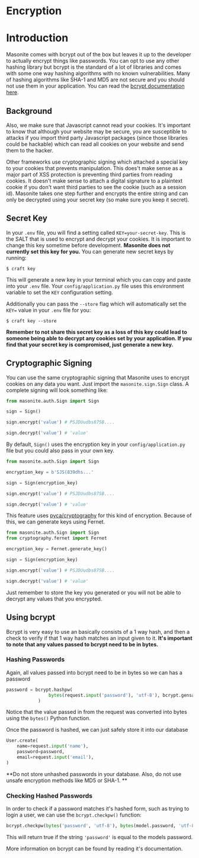 # Encryption

# Introduction

Masonite comes with bcrypt out of the box but leaves it up to the developer to actually encrypt things like passwords. You can opt to use any other hashing library but bcrypt is the standard of a lot of libraries and comes with some one way hashing algorithms with no known vulnerabilities. Many of hashing algorithms like SHA-1 and MD5 are not secure and you should not use them in your application. You can read the [bcrypt documentation here](https://github.com/pyca/bcrypt).


## Background

Also, we make sure that Javascript cannot read your cookies. It's important to know that although your website may be secure, you are susceptible to attacks if you import third party Javascript packages (since those libraries could be hackable) which can read all cookies on your website and send them to the hacker.

Other frameworks use cryptographic signing which attached a special key to your cookies that prevents manipulation. This does't make sense as a major part of XSS protection is preventing third parties from reading cookies. It doesn't make sense to attach a digital signature to a plaintext cookie if you don't want third parties to see the cookie (such as a session id). Masonite takes one step further and encrypts the entire string and can only be decrypted using your secret key (so make sure you keep it secret).

## Secret Key

In your `.env` file, you will find a setting called `KEY=your-secret-key`. This is the SALT that is used to encrypt and decrypt your cookies. It is important to change this key sometime before development. **Masonite does not currently set this key for you.** You can generate new secret keys by running:

    $ craft key
    
This will generate a new key in your terminal which you can copy and paste into your `.env` file. Your `config/application.py` file uses this environment variable to set the `KEY` configuration setting.

Additionally you can pass the `--store` flag which will automatically set the `KEY=` value in your `.env` file for you:

    $ craft key --store

**Remember to not share this secret key as a loss of this key could lead to someone being able to decrypt any cookies set by your application. If you find that your secret key is compromised, just generate a new key.**

## Cryptographic Signing

You can use the same cryptographic signing that Masonite uses to encrypt cookies on any data you want. Just import the `masonite.sign.Sign` class. A complete signing will look something like:

```python
from masonite.auth.Sign import Sign

sign = Sign()

sign.encrypt('value') # PSJDUudbs87SB....

sign.decrypt('value') # 'value'
```

By default, `Sign()` uses the encryption key in your `config/application.py` file but you could also pass in your own key.

```python
from masonite.auth.Sign import Sign

encryption_key = b'SJS(839dhs...'

sign = Sign(encryption_key)

sign.encrypt('value') # PSJDUudbs87SB....

sign.decrypt('value') # 'value'
```

This feature uses [pyca/cryptography](https://cryptography.io/en/latest/) for this kind of encryption. Because of this, we can generate keys using Fernet.

```python
from masonite.auth.Sign import Sign
from cryptography.fernet import Fernet

encryption_key = Fernet.generate_key()

sign = Sign(encryption_key)

sign.encrypt('value') # PSJDUudbs87SB....

sign.decrypt('value') # 'value'
```

Just remember to store the key you generated or you will not be able to decrypt any values that you encrypted.

## Using bcrypt

Bcrypt is very easy to use an basically consists of a 1 way hash, and then a check to verify if that 1 way hash matches an input given to it. **It's important to note that any values passed to bcrypt need to be in bytes.**

### Hashing Passwords

Again, all values passed into bcrypt need to be in bytes so we can has a password 

```py
password = bcrypt.hashpw(
                bytes(request.input('password'), 'utf-8'), bcrypt.gensalt()
            )
```

Notice that the value passed in from the request was converted into bytes using the `bytes()` Python function.

Once the password is hashed, we can just safely store it into our database

```py
User.create(
    name=request.input('name'),
    password=password,
    email=request.input('email'),
)
```

**Do not store unhashed passwords in your database. Also, do not use unsafe encryption methods like MD5 or SHA-1. **

### Checking Hashed Passwords

In order to check if a password matches it's hashed form, such as trying to login a user, we can use the `bcrypt.checkpw()` function:

```py
bcrypt.checkpw(bytes('password', 'utf-8'), bytes(model.password, 'utf-8'))
```

This will return true if the string `'password'` is equal to the models password.

More information on bcrypt can be found by reading it's documentation.